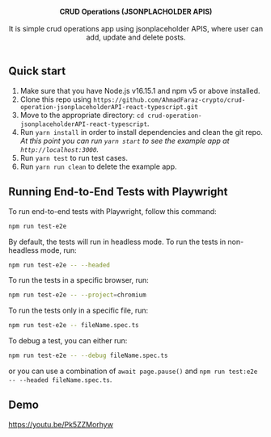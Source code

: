 <br />

<div align="center"><strong>CRUD Operations (JSONPLACHOLDER APIS)</strong></div>
<br />
<div align="center">It is simple crud operations app using jsonplaceholder APIS, where user can add, update and delete posts.</div>

<br />


## Quick start


1.  Make sure that you have Node.js v16.15.1 and npm v5 or above installed.
2.  Clone this repo using `https://github.com/AhmadFaraz-crypto/crud-operation-jsonplaceholderAPI-react-typescript.git`
3.  Move to the appropriate directory: `cd crud-operation-jsonplaceholderAPI-react-typescript`.<br />
4.  Run `yarn install` in order to install dependencies and clean the git repo.<br />
    _At this point you can run `yarn start` to see the example app at `http://localhost:3000`._
5.  Run `yarn test` to run test cases.
6.  Run `yarn run clean` to delete the example app.

## Running End-to-End Tests with Playwright

To run end-to-end tests with Playwright, follow this command:

```sh
npm run test-e2e
```

By default, the tests will run in headless mode. To run the tests in non-headless mode, run:

```sh
npm run test-e2e -- --headed
```

To run the tests in a specific browser, run:

```sh
npm run test-e2e -- --project=chromium
```

To run the tests only in a specific file, run:

```sh
npm run test-e2e -- fileName.spec.ts
```

To debug a test, you can either run:

```sh
npm run test-e2e -- --debug fileName.spec.ts
```

or you can use a combination of `await page.pause()` and `npm run test:e2e -- --headed fileName.spec.ts`.


## Demo

https://youtu.be/Pk5ZZMorhyw